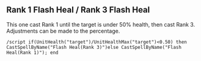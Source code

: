## Rank 1 Flash Heal / Rank 3 Flash Heal
This one cast Rank 1 until the target is under 50% health, then cast Rank 3. Adjustments can be made to the percentage. 
```
/script if(UnitHealth("target")/UnitHealthMax("target")<0.50) then CastSpellByName("Flash Heal(Rank 3)")else CastSpellByName("Flash Heal(Rank 1)"); end
```